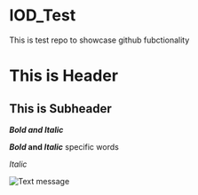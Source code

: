 # IOD_Test
This is test repo to showcase github fubctionality

# This is Header

## This is Subheader

***Bold and Italic***

**_Bold_ and _Italic_** specific words

_Italic_

<img title="test imge" alt="Text message" src="Dubai_Marina_Skyline.jpg">


